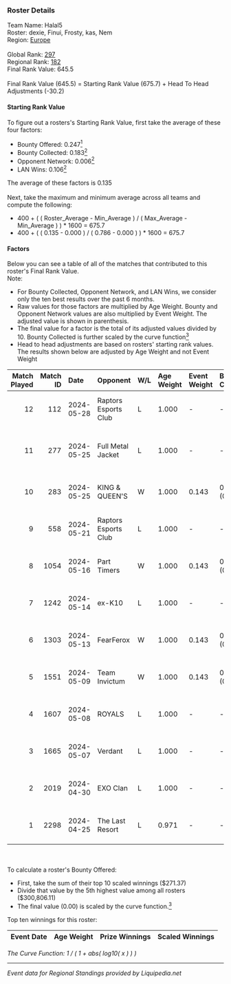 ### Roster Details<br />
Team Name: Halal5<br />
Roster: dexie, Finui, Frosty, kas, Nem<br />
Region: [Europe]( ../standings_europe.md)<br />
<br />
Global Rank: [297](../standings_global.md)<br />
Regional Rank: [182]( ../standings_europe.md)<br />
Final Rank Value:  645.5<br />
<br />
Final Rank Value (645.5) = Starting Rank Value (675.7) + Head To Head Adjustments (-30.2)<br />

#### Starting Rank Value<br />
To figure out a rosters's Starting Rank Value, first take the average of these four factors:<br />
- Bounty Offered: 0.247[<sup>1</sup>](#table2)
- Bounty Collected: 0.183[<sup>2</sup>](#table1)
- Opponent Network: 0.006[<sup>2</sup>](#table1)
- LAN Wins: 0.106[<sup>2</sup>](#table1)

The average of these factors is 0.135<br />
<br />
Next, take the maximum and minimum average across all teams and compute the following:<br />
- 400 + ( ( Roster_Average - Min_Average ) / ( Max_Average - Min_Average ) ) * 1600 = 675.7
- 400 + ( ( 0.135 - 0.000 ) / ( 0.786 - 0.000 ) ) * 1600 = 675.7


#### Factors<br />
Below you can see a table of all of the matches that contributed to this roster's Final Rank Value.<br />
Note:<br />

- For Bounty Collected, Opponent Network, and LAN Wins, we consider only the ten best results over the past 6 months.
- Raw values for those factors are multiplied by Age Weight. Bounty and Opponent Network values are also multiplied by Event Weight. The adjusted value is shown in parenthesis.
- The final value for a factor is the total of its adjusted values divided by 10. Bounty Collected is further scaled by the curve function[<sup>3</sup>](#curveFunction)
- Head to head adjustments are based on rosters' starting rank values. The results shown below are adjusted by Age Weight and not Event Weight
<span id="table1"></span><br />


| Match Played | Match ID | Date       | Opponent             | W/L | Age Weight | Event Weight | Bounty Collected | Opponent Network | LAN Wins  | H2H Adj. | Roster                             |
| -: | -: | :- | :- | :- | :- | :- | :- | :- | :- | -: | :- |
|           12 |      112 | 2024-05-28 | Raptors Esports Club | L   | 1.000      | -            | -                | -                | -         |    -9.20 | dexie, Finui, Frosty, kas, Nem     |
|           11 |      277 | 2024-05-25 | Full Metal Jacket    | L   | 1.000      | -            | -                | -                | -         |   -12.26 | Aza, churley, Jackmon, lemowel, N8 |
|           10 |      283 | 2024-05-25 | KING & QUEEN'S       | W   | 1.000      | 0.143        | 0.000 (0.000)    | 0.000 (0.000)    | 1 (1.000) |     5.77 | dexie, dragSy, JamesBT, kas, Nem   |
|            9 |      558 | 2024-05-21 | Raptors Esports Club | L   | 1.000      | -            | -                | -                | -         |    -9.65 | dexie, Finui, Frosty, kas, Nem     |
|            8 |     1054 | 2024-05-16 | Part Timers          | W   | 1.000      | 0.143        | 0.001 (0.000)    | 0.147 (0.021)    | 0 (0.000) |    16.03 | dexie, Finui, Frosty, kas, Nem     |
|            7 |     1242 | 2024-05-14 | ex-K10               | L   | 1.000      | -            | -                | -                | -         |   -11.18 | dexie, Finui, Frosty, kas, Nem     |
|            6 |     1303 | 2024-05-13 | FearFerox            | W   | 1.000      | 0.143        | 0.001 (0.000)    | 0.101 (0.014)    | 0 (0.000) |    14.72 | dexie, Finui, Frosty, kas, Nem     |
|            5 |     1551 | 2024-05-09 | Team Invictum        | W   | 1.000      | 0.143        | 0.000 (0.000)    | 0.175 (0.025)    | 0 (0.000) |    17.15 | dexie, Finui, Frosty, kas, Nem     |
|            4 |     1607 | 2024-05-08 | ROYALS               | L   | 1.000      | -            | -                | -                | -         |   -13.97 | dexie, Finui, Frosty, kas, Nem     |
|            3 |     1665 | 2024-05-07 | Verdant              | L   | 1.000      | -            | -                | -                | -         |    -7.26 | dexie, Finui, Frosty, kas, Nem     |
|            2 |     2019 | 2024-04-30 | EXO Clan             | L   | 1.000      | -            | -                | -                | -         |    -4.66 | dexie, Finui, Frosty, kas, Nem     |
|            1 |     2298 | 2024-04-25 | The Last Resort      | L   | 0.971      | -            | -                | -                | -         |   -15.68 | dexie, Finui, Frosty, kas, Nem     |

<br />
<span id="table2"></span><br />
To calculate a roster's Bounty Offered:<br />

- First, take the sum of their top 10 scaled winnings ($271.37)
- Divide that value by the 5th highest value among all rosters ($300,806.11)
- The final value (0.00) is scaled by the curve function.[<sup>3</sup>](#curveFunction)

Top ten winnings for this roster:<br />

| Event Date | Age Weight | Prize Winnings | Scaled Winnings |
| :- | -: | :- | :- |


<span id="curveFunction"></span>_The Curve Function: 1 / ( 1 + abs( log10( x ) ) )_<br />

---
_Event data for Regional Standings provided by Liquipedia.net_<br />
